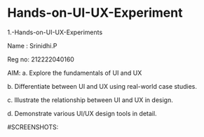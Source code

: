# Hands-on-UI-UX-Experiment
1.-Hands-on-UI-UX-Experiments

Name : Srinidhi.P 

Reg no: 212222040160

AIM:
a. Explore the fundamentals of UI and UX

b. Differentiate between UI and UX using real-world case studies.

c. Illustrate the relationship between UI and UX in design.

d. Demonstrate various UI/UX design tools in detail.

#SCREENSHOTS:

